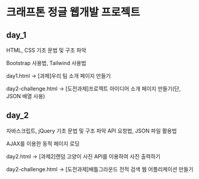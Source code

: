 # 크래프톤 정글 웹개발 프로젝트

## day_1
HTML, CSS 기초 문법 및 구조 파악

Bootstrap 사용법, Tailwind 사용법

day1.html -> [과제]우리 팀 소개 페이지 만들기 

day2-challenge.html -> [도전과제]프로젝트 아이디어 소개 페이지 만들기(단, JSON 배열 사용)

## day_2
자바스크립트, jQuery 기초 문법 및 구조 파악
API 요청법, JSON 파일 활용법

AJAX를 이용한 동적 페이지 로딩

day2.html -> [과제2]랜덤 고양이 사진 API를 이용하여 사진 출력하기

day2-challenge.html -> [도전과제]배틀그라운드 전적 검색 웹 어플리케이션 만들기